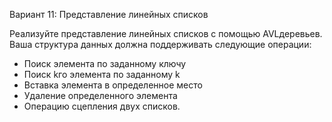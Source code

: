 Вариант 11: Представление линейных списков

Реализуйте представление линейных списков с помощью AVLдеревьев. Ваша структура данных должна поддерживать следующие операции:
- Поиск элемента по заданному ключу
- Поиск kго элемента по заданному k
- Вставка элемента в определенное место
- Удаление определенного элемента
- Операцию сцепления двух списков.
